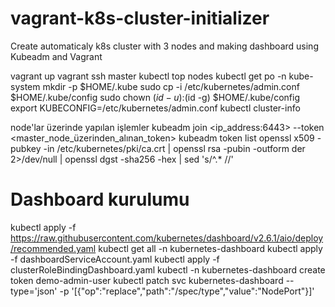 # vagrant-k8s-cluster-initializer
Create automaticaly k8s cluster with 3 nodes and making dashboard using Kubeadm and Vagrant

vagrant up 
vagrant ssh master
kubectl top nodes
kubectl get po -n kube-system
mkdir -p $HOME/.kube
sudo cp -i /etc/kubernetes/admin.conf $HOME/.kube/config
sudo chown $(id -u):$(id -g) $HOME/.kube/config
export KUBECONFIG=/etc/kubernetes/admin.conf
kubectl cluster-info

node'lar üzerinde yapılan işlemler
kubeadm join <ip_address:6443> --token <master_node_üzerinden_alınan_token>
kubeadm token list
openssl x509 -pubkey -in /etc/kubernetes/pki/ca.crt |    openssl rsa -pubin -outform der 2>/dev/null |    openssl dgst -sha256 -hex | sed 's/^.* //'

# Dashboard kurulumu
kubectl apply -f https://raw.githubusercontent.com/kubernetes/dashboard/v2.6.1/aio/deploy/recommended.yaml
kubectl get all -n kubernetes-dashboard
kubectl apply -f dashboardServiceAccount.yaml
kubectl apply -f clusterRoleBindingDashboard.yaml
kubectl -n kubernetes-dashboard create token demo-admin-user
kubectl patch svc kubernetes-dashboard --type='json' -p '[{"op":"replace","path":"/spec/type","value":"NodePort"}]'
